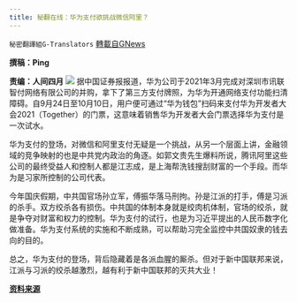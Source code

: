 ```yaml
---
title: 秘翻在线：华为支付欲挑战微信阿里？
---
```

`秘密翻譯組G-Translators` [轉載自GNews](https://gnews.org/zh-hans/1574802/)

**撰稿：Ping**

**责编：人间四月**
![](https://assets.gnews.org/wp-content/uploads/2021/10/Screenshot-2021-10-05-195830.jpg)
据中国证券报报道，华为公司于2021年3月完成对深圳市讯联智付网络有限公司的并购，拿下了第三方支付牌照，为华为开通网络支付功能扫清障碍。自9月24日至10月10日，用户便可通过“华为钱包”扫码来支付华为开发者大会2021（Together）的门票，这意味着销售华为开发者大会门票选择华为支付是一次试水。

华为支付的登场，对微信和阿里支付无疑是一个挑战，从另一个层面上讲，金融领域的竞争映射的也是中共党内政治的角逐。如郭文贵先生爆料所说，腾讯阿里这些公司的最终受益人和控制人都是江志成，是上海帮洗钱搜刮财富的一个手段。而华为是习家所控制的公司代表。

今年国庆假期，中共国官场孙立军，傅振华落马刑拘。孙是江派的打手，傅是习派的杀手。双方绞杀各有损伤。中共国的体制本身就是绞肉机体制，官场的绞杀，就是争夺对财富和权力的控制。华为支付的试行，也是为习近平提出的人民币数字化做准备。华为支付系统的实施和不断成熟，可以帮助习完全监控中共国奴隶的钱去向的目的。

总之，华为支付的登场，背后隐藏着是各派血腥的厮杀。但对于新中国联邦来说，江派与习派的绞杀越激烈，越有利于新中国联邦的灭共大业！

**[资料来源](https://www.chinapress.com.my/20211005/%E5%8D%8E%E4%B8%BA%E6%8B%93%E6%94%AF%E4%BB%98%E5%B8%82%E5%9C%BA-%E8%BF%8E%E6%88%98-%E8%85%BE%E8%AE%AF-%E9%98%BF%E9%87%8C/)**
